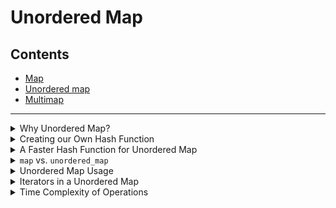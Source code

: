 # Unordered Map

## Contents

-   [Map](map.md)
-   [Unordered map](#)
-   [Multimap](multimap.md)

---

<details>

<summary>Why Unordered Map?</summary>

Unlike a [`map`](map.md), an `unordered_map` in C++ uses a hash table and **the order in which the $(key, value)$ pairs are stored is random**.

![Image](images/unordered_map.png)

**WARNING: An `unordered_map` can only store $key$ data types that are [hashable - click to see hashable data types](http://www.cplusplus.com/reference/functional/hash/) (provided by C++ STL). If the data type for $key$ is not supported (eg. `pair`), we must create our own hash function.**

</details>

<details>

<summary>Creating our Own Hash Function</summary>

```cpp
unordered_map<pair<int, int>, int> mp;
```

You will get Compilation Error! Why? See [this page](http://www.cplusplus.com/reference/functional/hash) for `unordered_map` supported types. For unsupported types, you have to create your own hash function for use. For example, let's see how we can create a hash function for `pair<int, int>`.

As you know, any `int` value is between $-2^{31}+1$ to $2^{31}-1$. So, if we create a hash function that for every `pair<int, int>` returns distinct values in type `size_t` (alias of `unsigned int`), it will be done. It is pretty easy: `x.first^(x.second<<32)` is good. But be careful about overflow. For having a good hash function, we use `hash<long long>`. The code looks like this:

```cpp
struct HASH {
  size_t operator()(const pair<int,int>&x)const{
    return hash<long long>()(((long long)x.first)^(((long long)x.second)<<32));
  }
};
unordered_map<pair<int, int>, int, HASH> mp;
```

Now you have a unordered_map of `pair<int, int>` (it doesn't matter what the value is - only the key matters). Creating hash function for other unsupported data types is same.

</details>

<details>

<summary>A Faster Hash Function for Unordered Map</summary>

A faster hash function for unordered map that works only on integers:

```cpp
struct custom_hash {
    static uint64_t splitmix64(uint64_t x) {
        // http://xorshift.di.unimi.it/splitmix64.c
        x += 0x9e3779b97f4a7c15;
        x = (x ^ (x >> 30)) * 0xbf58476d1ce4e5b9;
        x = (x ^ (x >> 27)) * 0x94d049bb133111eb;
        return x ^ (x >> 31);
    }

    size_t operator()(uint64_t x) const {
        static const uint64_t FIXED_RANDOM = chrono::steady_clock::now().time_since_epoch().count();
        return splitmix64(x + FIXED_RANDOM);
    }
};
```

([Source: Neal Wu's Blog](https://codeforces.com/blog/entry/62393))

</details>

<details>

<summary><code>map</code> vs. <code>unordered_map</code></summary>

-   `unordered_map` is 4 times faster than `map`.
-   `map` is sorted, while `unordered_map` is not. Also, there isn't a `lower_bound`/`upper_bound` function in `unordered_map`, while `map` does.

</details>

<details>

<summary>Unordered Map Usage</summary>

The following code creates a unordered map where the keys are strings and the values are integers:

```cpp
unordered_map<string,int> m;
m["monkey"] = 4;
m["banana"] = 3;
m["harpsichord"] = 9;
cout << m["banana"] << "\n"; // 3
```

If the value of a key is requested but the key doesn't exist, the key is automatically added to the unordered map with a value of $0$.

```cpp
unordered_map<string,int> m;
cout << m["random"] << "\n"; // 0
```

Also, the `count` function can be used to check if the key exists.

**NOTE: The `count` function doesn't "count" how many times a key appears in the unordered map. It returns $1$ if the key is present in the unordered map, and $0$ if the key is not.**

```cpp
unordered_map<string, int> m;

if (m.count("random")) {
  // key exists
} else {
  // key doesn't exist
}
```

To print a unordered map in C++, refer to the following code:

```cpp
unordered_map<string, int> m;

for (auto i : m) {
  cout << i.first << " " << i.second << "\n";
}
```

</details>

<details>

<summary>Iterators in a Unordered Map</summary>

Unlike vectors, using iterators with a unordered map is the same as a linked list. We cannot directly do `map.begin() + 2`/`map.end() - 2`/`map.begin() * 2`. We also cannot subtract/add iterators from an iterator. Instead, we have to do the following:

```cpp
unordered_map<int> map1;
// -- adding data to the unordered map is omitted for brevity

auto it = map1.begin();
it++; // move 1 space foward

// move 4 spaces forward
for (int i = 1; i <= 4; i++)
  it++;

// == OR ==
advance(it, 2); // move ahead 2 spaces forward
```

</details>

<details>

<summary>Time Complexity of Operations</summary>

| Operation      | Average Case | Worst Case  |
| -------------- | ------------ | ----------- |
| `map[x]`       | $\theta(1)$  | $\theta(n)$ |
| `map.count()`  | $\theta(1)$  | $\theta(n)$ |
| `map.find()`   | $\theta(1)$  | $\theta(n)$ |
| `map.erase()`  | $\theta(1)$  | $\theta(n)$ |
| `map.insert()` | $\theta(1)$  | $\theta(n)$ |
| `map.size()`   | $\theta(1)$  | $\theta(1)$ |
| `map.empty()`  | $\theta(1)$  | $\theta(1)$ |

</details>
